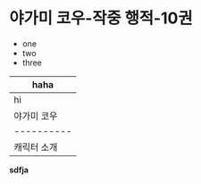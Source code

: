 # 야가미 코우-작중 행적-10권
- one
- two
- three

| haha |
|------|
|  hi  |
| 야가미 코우 |
| ---------- |
| 캐릭터 소개 |

**sdfja**

